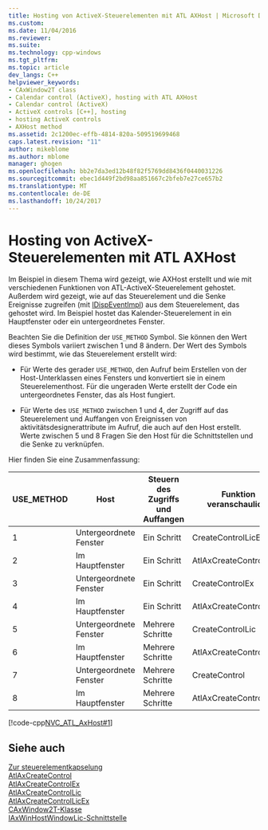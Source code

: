 ```yaml
---
title: Hosting von ActiveX-Steuerelementen mit ATL AXHost | Microsoft Docs
ms.custom: 
ms.date: 11/04/2016
ms.reviewer: 
ms.suite: 
ms.technology: cpp-windows
ms.tgt_pltfrm: 
ms.topic: article
dev_langs: C++
helpviewer_keywords:
- CAxWindow2T class
- Calendar control (ActiveX), hosting with ATL AXHost
- Calendar control (ActiveX)
- ActiveX controls [C++], hosting
- hosting ActiveX controls
- AXHost method
ms.assetid: 2c1200ec-effb-4814-820a-509519699468
caps.latest.revision: "11"
author: mikeblome
ms.author: mblome
manager: ghogen
ms.openlocfilehash: bb2e7da3ed12b48f82f5769dd8436f0440031226
ms.sourcegitcommit: ebec1d449f2bd98aa851667c2bfeb7e27ce657b2
ms.translationtype: MT
ms.contentlocale: de-DE
ms.lasthandoff: 10/24/2017
---
```

# <a name="hosting-activex-controls-using-atl-axhost"></a>Hosting von ActiveX-Steuerelementen mit ATL AXHost
Im Beispiel in diesem Thema wird gezeigt, wie AXHost erstellt und wie mit verschiedenen Funktionen von ATL-ActiveX-Steuerelement gehostet. Außerdem wird gezeigt, wie auf das Steuerelement und die Senke Ereignisse zugreifen (mit [IDispEventImpl](../atl/reference/idispeventimpl-class.md)) aus dem Steuerelement, das gehostet wird. Im Beispiel hostet das Kalender-Steuerelement in ein Hauptfenster oder ein untergeordnetes Fenster.  
  
 Beachten Sie die Definition der `USE_METHOD` Symbol. Sie können den Wert dieses Symbols variiert zwischen 1 und 8 ändern. Der Wert des Symbols wird bestimmt, wie das Steuerelement erstellt wird:  
  
-   Für Werte des gerader `USE_METHOD`, den Aufruf beim Erstellen von der Host-Unterklassen eines Fensters und konvertiert sie in einem Steuerelementhost. Für die ungeraden Werte erstellt der Code ein untergeordnetes Fenster, das als Host fungiert.  
  
-   Für Werte des `USE_METHOD` zwischen 1 und 4, der Zugriff auf das Steuerelement und Auffangen von Ereignissen von aktivitätsdesignerattribute im Aufruf, die auch auf den Host erstellt. Werte zwischen 5 und 8 Fragen Sie den Host für die Schnittstellen und die Senke zu verknüpfen.  
  
 Hier finden Sie eine Zusammenfassung:  
  
|USE_METHOD|Host|Steuern des Zugriffs und Auffangen|Funktion veranschaulicht|  
|-----------------|----------|--------------------------------------|---------------------------|  
|1|Untergeordnete Fenster|Ein Schritt|CreateControlLicEx|  
|2|Im Hauptfenster|Ein Schritt|AtlAxCreateControlLicEx|  
|3|Untergeordnete Fenster|Ein Schritt|CreateControlEx|  
|4|Im Hauptfenster|Ein Schritt|AtlAxCreateControlEx|  
|5|Untergeordnete Fenster|Mehrere Schritte|CreateControlLic|  
|6|Im Hauptfenster|Mehrere Schritte|AtlAxCreateControlLic|  
|7|Untergeordnete Fenster|Mehrere Schritte|CreateControl|  
|8|Im Hauptfenster|Mehrere Schritte|AtlAxCreateControl|  
  
 [!code-cpp[NVC_ATL_AxHost#1](../atl/codesnippet/cpp/hosting-activex-controls-using-atl-axhost_1.cpp)]  
  
## <a name="see-also"></a>Siehe auch  
 [Zur steuerelementkapselung](../atl/atl-control-containment-faq.md)   
 [AtlAxCreateControl](reference/composite-control-global-functions.md#atlaxcreatecontrol)   
 [AtlAxCreateControlEx](reference/composite-control-global-functions.md#atlaxcreatecontrolex)   
 [AtlAxCreateControlLic](reference/composite-control-global-functions.md#atlaxcreatecontrollic)   
 [AtlAxCreateControlLicEx](reference/composite-control-global-functions.md#atlaxcreatecontrolex)   
 [CAxWindow2T-Klasse](../atl/reference/caxwindow2t-class.md)   
 [IAxWinHostWindowLic-Schnittstelle](../atl/reference/iaxwinhostwindowlic-interface.md)

